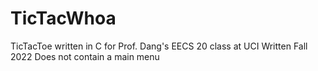# TicTacWhoa
TicTacToe written in C for Prof. Dang's EECS 20 class at UCI
Written Fall 2022
Does not contain a main menu

